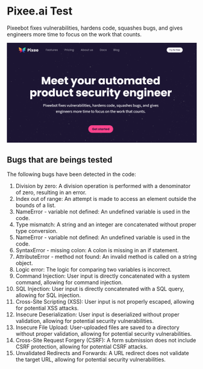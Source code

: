 # Pixee.ai Test

Pixeebot fixes vulnerabilities, hardens code, squashes bugs, and gives engineers more time to focus on the work that counts.

[![Pixee.ai](./pixee.png)](https://www.pixee.ai/#features)

## Bugs that are beings tested

The following bugs have been detected in the code:

1. Division by zero: A division operation is performed with a denominator of zero, resulting in an error.
2. Index out of range: An attempt is made to access an element outside the bounds of a list.
3. NameError - variable not defined: An undefined variable is used in the code.
4. Type mismatch: A string and an integer are concatenated without proper type conversion.
5. NameError - variable not defined: An undefined variable is used in the code.
6. SyntaxError - missing colon: A colon is missing in an if statement.
7. AttributeError - method not found: An invalid method is called on a string object.
8. Logic error: The logic for comparing two variables is incorrect.
9. Command Injection: User input is directly concatenated with a system command, allowing for command injection.
10. SQL Injection: User input is directly concatenated with a SQL query, allowing for SQL injection.
11. Cross-Site Scripting (XSS): User input is not properly escaped, allowing for potential XSS attacks.
12. Insecure Deserialization: User input is deserialized without proper validation, allowing for potential security vulnerabilities.
13. Insecure File Upload: User-uploaded files are saved to a directory without proper validation, allowing for potential security vulnerabilities.
14. Cross-Site Request Forgery (CSRF): A form submission does not include CSRF protection, allowing for potential CSRF attacks.
15. Unvalidated Redirects and Forwards: A URL redirect does not validate the target URL, allowing for potential security vulnerabilities.